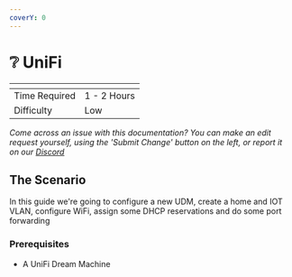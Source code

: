 ```yaml
---
coverY: 0
---
```


# ❔ UniFi

<table data-view="cards"><thead><tr><th></th><th></th></tr></thead><tbody><tr><td>Time Required</td><td>1 - 2 Hours</td></tr><tr><td>Difficulty</td><td>Low</td></tr></tbody></table>

_Come across an issue with this documentation? You can make an edit request yourself, using the 'Submit Change' button on the left, or report it on our_ [_Discord_](https://discord.agamersgrind.com)

## The Scenario

In this guide we're going to configure a new UDM, create a home and IOT VLAN, configure WiFi, assign some DHCP reservations and do some port forwarding

### Prerequisites

* A UniFi Dream Machine
